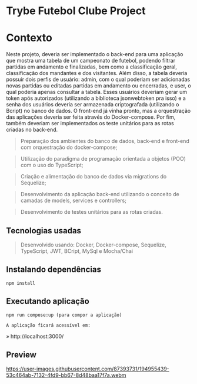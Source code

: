 # Trybe Futebol Clube Project

# Contexto

Neste projeto, deveria ser implementado o back-end para uma aplicação que mostra uma tabela de um campeonato de futebol, podendo filtrar partidas em andamento e finalizadas, bem como a classificação geral, classificação dos mandantes e dos visitantes. Além disso, a tabela deveria possuir dois perfis de usuário: admin, com o qual poderiam ser adicionadas novas partidas ou editadas partidas em andamento ou encerradas, e user, o qual poderia apenas consultar a tabela. Esses usuários deveriam gerar um token após autorizados (utilizando a biblioteca jsonwebtoken pra isso) e a senha dos usuários deveria ser armazenada criptografada (utilizando o Bcript) no banco de dados. O front-end já vinha pronto, mas a orquestração das aplicações deveria ser feita através do Docker-compose. Por fim, também deveriam ser implementados os teste unitários para as rotas criadas no back-end.

> Preparação dos ambientes do banco de dados, back-end e front-end com orquestração do docker-compose;

> Utilização do paradigma de programação orientada a objetos (POO) com o uso do TypeScript;

> Criação e alimentação do banco de dados via migrations do Sequelize;

> Desenvolvimento da aplicação back-end utilizando o conceito de camadas de models, services e controllers;

> Desenvolvimento de testes unitários para as rotas criadas.

## Tecnologias usadas

> Desenvolvido usando: Docker, Docker-compose, Sequelize, TypeScript, JWT, BCript, MySql e Mocha/Chai

## Instalando dependências
```
npm install
```

## Executando aplicação
```
npm run compose:up (para compor a aplicação)
```
```
A aplicação ficará acessível em: 
```
» http://localhost:3000/

## Preview

https://user-images.githubusercontent.com/87393731/194955439-53c464ab-7132-4fd9-bb67-8d48baa17f7a.webm
